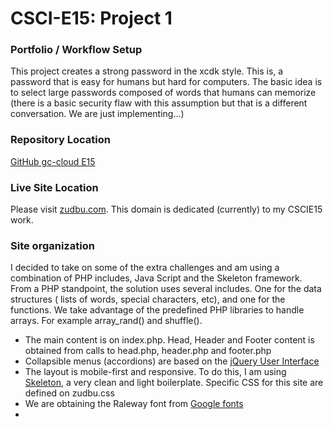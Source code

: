 # CSCI-E15: Project 1
### Portfolio /  Workflow Setup
This project creates a strong password in the xcdk style.  This is, a password that
is easy for humans but hard for computers.  The basic idea is to select large passwords
composed of words that humans can memorize (there is a basic security flaw with this
assumption but that is a different conversation. We are just implementing...)

### Repository Location
[GitHub gc-cloud E15](https://github.com/gc-cloud/E15P2)

### Live Site Location
Please visit [zudbu.com](http://p2.zudbu.com).  This domain is dedicated (currently) to my CSCIE15 work.

### Site organization
I decided to take on some of the extra challenges and am using a combination of PHP includes,
Java Script and the Skeleton framework. From a PHP standpoint, the solution uses several
includes.  One for the data structures (  lists of words, special characters, etc), and
one for the functions.  We take advantage of the predefined PHP libraries to handle arrays.
For example array_rand() and shuffle().  
  - The main content is on index.php.  Head, Header and Footer content is obtained from calls to  head.php, header.php and footer.php
  - Collapsible menus (accordions) are based on the [jQuery User Interface](http://jqueryui.com)
  - The layout is mobile-first and responsive. To do this, I am using  [Skeleton](http://getskeleton.com), a very clean and light boilerplate. Specific CSS for this site are defined on zudbu.css
  - We are obtaining the Raleway font from [Google fonts](https://www.google.com/fonts)
  - 
